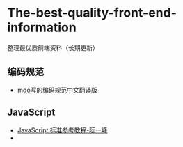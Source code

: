 # The-best-quality-front-end-information
整理最优质前端资料（长期更新）
## 编码规范 
- [mdo写的编码规范中文翻译版](http://codeguide.bootcss.com/#css-declaration-order)
## JavaScript
- [JavaScript 标准参考教程-阮一峰](http://javascript.ruanyifeng.com/)
- 

